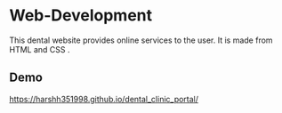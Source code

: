 # Web-Development
This dental website provides online services to the user. It is made from HTML and CSS .

## Demo
 https://harshh351998.github.io/dental_clinic_portal/
